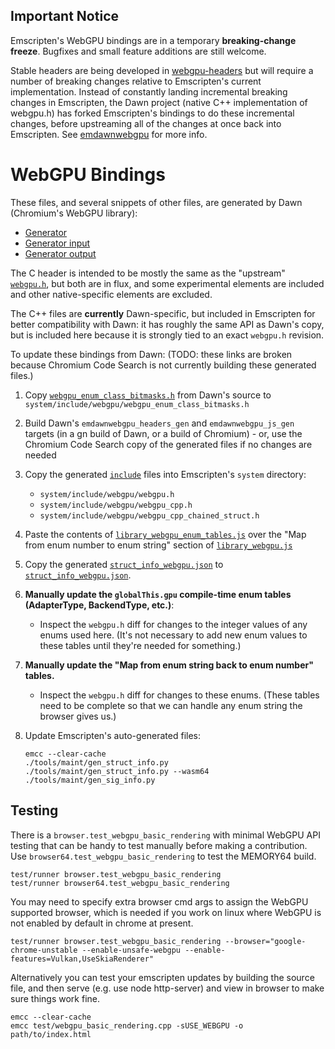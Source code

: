 ## Important Notice

Emscripten's WebGPU bindings are in a temporary **breaking-change freeze**.
Bugfixes and small feature additions are still welcome.

Stable headers are being developed in [webgpu-headers](https://github.com/webgpu-native/webgpu-headers)
but will require a number of breaking changes relative to Emscripten's current implementation.
Instead of constantly landing incremental breaking changes in Emscripten, the Dawn project
(native C++ implementation of webgpu.h) has forked Emscripten's bindings to do these incremental
changes, before upstreaming all of the changes at once back into Emscripten.
See [emdawnwebgpu](https://dawn.googlesource.com/dawn/+/refs/heads/main/src/emdawnwebgpu/) for more info.

# WebGPU Bindings

These files, and several snippets of other files, are generated by Dawn
(Chromium's WebGPU library):
- [Generator](https://source.chromium.org/chromium/chromium/src/+/main:third_party/dawn/generator/)
- [Generator input](https://source.chromium.org/chromium/chromium/src/+/main:third_party/dawn/dawn.json)
- [Generator output](https://source.chromium.org/chromium/chromium/src/+/main:out/linux-Debug/gen/third_party/dawn/emscripten-bits/)

The C header is intended to be mostly the same as the "upstream"
[`webgpu.h`](https://github.com/webgpu-native/webgpu-headers/blob/main/webgpu.h),
but both are in flux, and some experimental elements are included and other
native-specific elements are excluded.

The C++ files are **currently** Dawn-specific, but included in Emscripten for
better compatibility with Dawn: it has roughly the same API as Dawn's copy, but
is included here because it is strongly tied to an exact `webgpu.h` revision.

To update these bindings from Dawn:
(TODO: these links are broken because Chromium Code Search is not currently building these generated files.)

1. Copy [`webgpu_enum_class_bitmasks.h`](https://source.chromium.org/chromium/chromium/src/+/main:third_party/dawn/include/webgpu/webgpu_enum_class_bitmasks.h) from Dawn's source to `system/include/webgpu/webgpu_enum_class_bitmasks.h`
1. Build Dawn's `emdawnwebgpu_headers_gen` and `emdawnwebgpu_js_gen` targets (in a gn build of Dawn, or a build of Chromium) - or, use the Chromium Code Search copy of the generated files if no changes are needed
1. Copy the generated [`include`](https://source.chromium.org/chromium/chromium/src/+/main:out/linux-Debug/gen/third_party/dawn/src/emdawnwebgpu/include/) files into Emscripten's `system` directory:
    - `system/include/webgpu/webgpu.h`
    - `system/include/webgpu/webgpu_cpp.h`
    - `system/include/webgpu/webgpu_cpp_chained_struct.h`
1. Paste the contents of [`library_webgpu_enum_tables.js`](https://source.chromium.org/chromium/chromium/src/+/main:out/linux-Debug/gen/third_party/dawn/src/emdawnwebgpu/library_webgpu_enum_tables.js) over the "Map from enum number to enum string" section of [`library_webgpu.js`](../../../src/library_webgpu.js)
1. Copy the generated [`struct_info_webgpu.json`](https://source.chromium.org/chromium/chromium/src/+/main:out/linux-Debug/gen/third_party/dawn/src/emdawnwebgpu/struct_info_webgpu.json) to [`struct_info_webgpu.json`](../../../src/struct_info_webgpu.json).
1. **Manually update the `globalThis.gpu` compile-time enum tables (AdapterType, BackendType, etc.)**:
    - Inspect the `webgpu.h` diff for changes to the integer values of any enums used here. (It's not necessary to add new enum values to these tables until they're needed for something.)
1. **Manually update the "Map from enum string back to enum number" tables.**
    - Inspect the `webgpu.h` diff for changes to these enums. (These tables need to be complete so that we can handle any enum string the browser gives us.)
1. Update Emscripten's auto-generated files:

    ```
    emcc --clear-cache
    ./tools/maint/gen_struct_info.py
    ./tools/maint/gen_struct_info.py --wasm64
    ./tools/maint/gen_sig_info.py
    ```

## Testing

There is a `browser.test_webgpu_basic_rendering` with minimal WebGPU API testing that can be handy to test manually before making a contribution. Use `browser64.test_webgpu_basic_rendering` to test the MEMORY64 build.

```
test/runner browser.test_webgpu_basic_rendering
test/runner browser64.test_webgpu_basic_rendering
```

You may need to specify extra browser cmd args to assign the WebGPU supported browser, which is needed if you work on linux where WebGPU is not enabled by default in chrome at present.

```
test/runner browser.test_webgpu_basic_rendering --browser="google-chrome-unstable --enable-unsafe-webgpu --enable-features=Vulkan,UseSkiaRenderer"
```

Alternatively you can test your emscripten updates by building the source file, and then serve (e.g. use node http-server) and view in browser to make sure things work fine.

```
emcc --clear-cache
emcc test/webgpu_basic_rendering.cpp -sUSE_WEBGPU -o path/to/index.html
```
